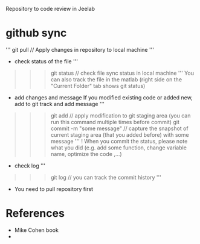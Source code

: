 Repository to code review in Jeelab

# github sync
'''
git pull // Apply changes in repository to local machine
'''

- check status of the file
'''
>>> git status // check file sync status in local machine
'''
You can also track the file in the matlab (right side on the "Current Folder" tab shows git status)

- add changes and message
If you modified existing code or added new, add to git track and add message
'''
>>> git add // apply modification to git staging area (you can run this command multiple times before commit)
>>> git commit -m "some message" // capture the snapshot of current staging area (that you added before) with some message
'''
! When you commit the status, please note what you did (e.g. add some function, change variable name, optimize the code ,...)

- check log
'''
>>> git log // you can track the commit history
'''


- You need to pull repository first


# References
- Mike Cohen book
- 